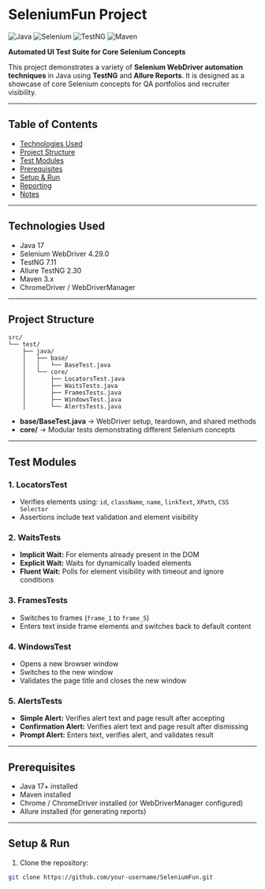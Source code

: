 # SeleniumFun Project

![Java](https://img.shields.io/badge/Java-17-orange) ![Selenium](https://img.shields.io/badge/Selenium-4.29.0-green) ![TestNG](https://img.shields.io/badge/TestNG-7.11-blue) ![Maven](https://img.shields.io/badge/Maven-3.x-red)

**Automated UI Test Suite for Core Selenium Concepts**  

This project demonstrates a variety of **Selenium WebDriver automation techniques** in Java using **TestNG** and **Allure Reports**. It is designed as a showcase of core Selenium concepts for QA portfolios and recruiter visibility.

---

## Table of Contents

- [Technologies Used](#technologies-used)  
- [Project Structure](#project-structure)  
- [Test Modules](#test-modules)  
- [Prerequisites](#prerequisites)  
- [Setup & Run](#setup--run)  
- [Reporting](#reporting)  
- [Notes](#notes)  

---

## Technologies Used

- Java 17  
- Selenium WebDriver 4.29.0  
- TestNG 7.11  
- Allure TestNG 2.30  
- Maven 3.x  
- ChromeDriver / WebDriverManager  

---

## Project Structure

```plaintext
src/
└── test/
    ├── java/
    │   ├── base/
    │   │   └── BaseTest.java
    │   └── core/
    │       ├── LocatorsTest.java
    │       ├── WaitsTests.java
    │       ├── FramesTests.java
    │       ├── WindowsTest.java
    │       └── AlertsTests.java
```
- **base/BaseTest.java** → WebDriver setup, teardown, and shared methods  
- **core/** → Modular tests demonstrating different Selenium concepts  

---

## Test Modules

### 1. LocatorsTest
- Verifies elements using: `id`, `className`, `name`, `linkText`, `XPath`, `CSS Selector`  
- Assertions include text validation and element visibility  

### 2. WaitsTests
- **Implicit Wait:** For elements already present in the DOM  
- **Explicit Wait:** Waits for dynamically loaded elements  
- **Fluent Wait:** Polls for element visibility with timeout and ignore conditions  

### 3. FramesTests
- Switches to frames (`frame_1` to `frame_5`)  
- Enters text inside frame elements and switches back to default content  

### 4. WindowsTest
- Opens a new browser window  
- Switches to the new window  
- Validates the page title and closes the new window  

### 5. AlertsTests
- **Simple Alert:** Verifies alert text and page result after accepting  
- **Confirmation Alert:** Verifies alert text and page result after dismissing  
- **Prompt Alert:** Enters text, verifies alert, and validates result  

---

## Prerequisites

- Java 17+ installed  
- Maven installed  
- Chrome / ChromeDriver installed (or WebDriverManager configured)  
- Allure installed (for generating reports)
  
---

## Setup & Run

1. Clone the repository:

```bash
git clone https://github.com/your-username/SeleniumFun.git

